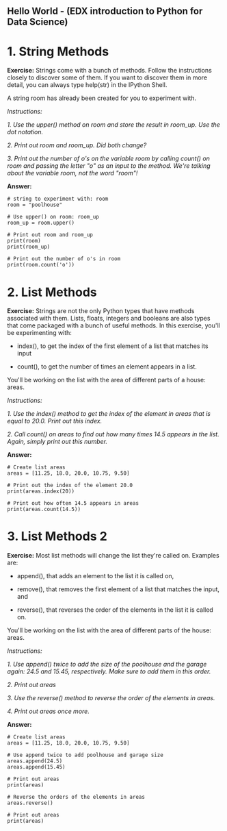 ## Hello World - (EDX introduction to Python for Data Science)
# 1. String Methods
**Exercise:** 
Strings come with a bunch of methods. Follow the instructions closely to discover some of them. If you want to discover them in more detail, you can always type help(str) in the IPython Shell.

A string room has already been created for you to experiment with.

*Instructions:*

*1. Use the upper() method on room and store the result in room_up. Use the dot notation.*

*2. Print out room and room_up. Did both change?*

*3. Print out the number of o's on the variable room by calling count() on room and passing the letter "o" as an input to the method. We're talking about the variable room, not the word "room"!*

**Answer:**

```
# string to experiment with: room
room = "poolhouse"

# Use upper() on room: room_up
room_up = room.upper()

# Print out room and room_up
print(room)
print(room_up)

# Print out the number of o's in room
print(room.count('o'))
```

# 2. List Methods
**Exercise:** 
Strings are not the only Python types that have methods associated with them. Lists, floats, integers and booleans are also types that come packaged with a bunch of useful methods. In this exercise, you'll be experimenting with:

* index(), to get the index of the first element of a list that matches its input 

* count(), to get the number of times an element appears in a list.

You'll be working on the list with the area of different parts of a house: areas.

*Instructions:*

*1. Use the index() method to get the index of the element in areas that is equal to 20.0. Print out this index.*

*2. Call count() on areas to find out how many times 14.5 appears in the list. Again, simply print out this number.*


**Answer:**

```
# Create list areas
areas = [11.25, 18.0, 20.0, 10.75, 9.50]

# Print out the index of the element 20.0
print(areas.index(20))

# Print out how often 14.5 appears in areas
print(areas.count(14.5))

```
# 3. List Methods 2
**Exercise:** 
Most list methods will change the list they're called on. Examples are:

* append(), that adds an element to the list it is called on,

* remove(), that removes the first element of a list that matches the input, and

* reverse(), that reverses the order of the elements in the list it is called on.

You'll be working on the list with the area of different parts of the house: areas.

*Instructions:*

*1. Use append() twice to add the size of the poolhouse and the garage again: 24.5 and 15.45, respectively. Make sure to add them in this order.*

*2. Print out areas*

*3. Use the reverse() method to reverse the order of the elements in areas.*

*4. Print out areas once more.*

**Answer:**

```
# Create list areas
areas = [11.25, 18.0, 20.0, 10.75, 9.50]

# Use append twice to add poolhouse and garage size
areas.append(24.5)
areas.append(15.45)

# Print out areas
print(areas)

# Reverse the orders of the elements in areas
areas.reverse()

# Print out areas
print(areas)

```
